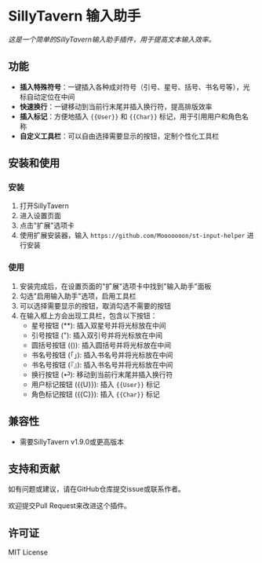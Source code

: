 # SillyTavern 输入助手

*这是一个简单的SillyTavern输入助手插件，用于提高文本输入效率。*

## 功能

* **插入特殊符号**：一键插入各种成对符号（引号、星号、括号、书名号等），光标自动定位在中间
* **快速换行**：一键移动到当前行末尾并插入换行符，提高排版效率
* **插入标记**：方便地插入 `{{User}}` 和 `{{Char}}` 标记，用于引用用户和角色名称
* **自定义工具栏**：可以自由选择需要显示的按钮，定制个性化工具栏

## 安装和使用

### 安装

1. 打开SillyTavern
2. 进入设置页面
3. 点击"扩展"选项卡
4. 使用扩展安装器，输入 `https://github.com/Mooooooon/st-input-helper` 进行安装

### 使用

1. 安装完成后，在设置页面的"扩展"选项卡中找到"输入助手"面板
2. 勾选"启用输入助手"选项，启用工具栏
3. 可以选择需要显示的按钮，取消勾选不需要的按钮
4. 在输入框上方会出现工具栏，包含以下按钮：
   - 星号按钮 (**): 插入双星号并将光标放在中间
   - 引号按钮 ("): 插入双引号并将光标放在中间
   - 圆括号按钮 (()): 插入圆括号并将光标放在中间
   - 书名号按钮 (「」): 插入书名号并将光标放在中间
   - 书名号按钮 (『』): 插入书名号并将光标放在中间
   - 换行按钮 (⏎): 移动到当前行末尾并插入换行符
   - 用户标记按钮 ({{U}}): 插入 `{{User}}` 标记
   - 角色标记按钮 ({{C}}): 插入 `{{Char}}` 标记

## 兼容性

* 需要SillyTavern v1.9.0或更高版本

## 支持和贡献

如有问题或建议，请在GitHub仓库提交issue或联系作者。

欢迎提交Pull Request来改进这个插件。

## 许可证

MIT License

